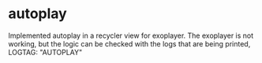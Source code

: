 # autoplay
Implemented autoplay in a recycler view for exoplayer.
The exoplayer is not working, but the logic can be checked with the logs that are being printed, LOGTAG: "AUTOPLAY"
